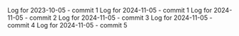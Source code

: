 Log for 2023-10-05 - commit 1
Log for 2024-11-05 - commit 1
Log for 2024-11-05 - commit 2
Log for 2024-11-05 - commit 3
Log for 2024-11-05 - commit 4
Log for 2024-11-05 - commit 5
